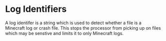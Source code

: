 # Log Identifiers

A log identifer is a string which is used
to detect whether a file is a Minecraft
log or crash file. This stops the processor
from picking up on files which may be senstive
and limits it to only Minecraft logs.